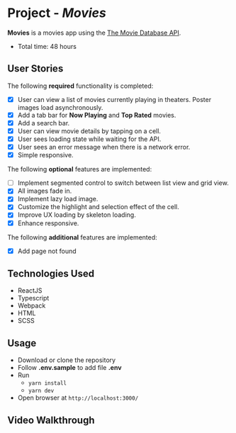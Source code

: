 # Project - _Movies_

**Movies** is a movies app using the [The Movie Database API](https://developers.themoviedb.org/3).

- Total time: 48 hours

## User Stories

The following **required** functionality is completed:

- [x] User can view a list of movies currently playing in theaters. Poster images load asynchronously.
- [x] Add a tab bar for **Now Playing** and **Top Rated** movies.
- [x] Add a search bar.
- [x] User can view movie details by tapping on a cell.
- [x] User sees loading state while waiting for the API.
- [x] User sees an error message when there is a network error.
- [x] Simple responsive.

The following **optional** features are implemented:

- [ ] Implement segmented control to switch between list view and grid view.
- [x] All images fade in.
- [x] Implement lazy load image.
- [x] Customize the highlight and selection effect of the cell.
- [x] Improve UX loading by skeleton loading.
- [x] Enhance responsive.

The following **additional** features are implemented:

- [x] Add page not found

## Technologies Used

- ReactJS
- Typescript
- Webpack
- HTML
- SCSS

## Usage

- Download or clone the repository
- Follow **.env.sample** to add file **.env**
- Run
  + `yarn install`
  + `yarn dev`
- Open browser at `http://localhost:3000/`

## Video Walkthrough

